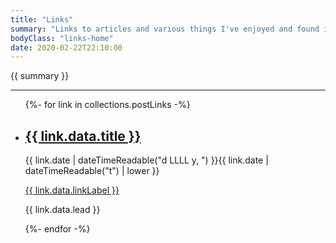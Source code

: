 ```yaml
---
title: "Links"
summary: "Links to articles and various things I've enjoyed and found interesting. Technical and non-technical. Quite a few of them offer perspectives / advice I appreciate."
bodyClass: "links-home"
date: 2020-02-22T22:10:00
---
```


{{ summary }}

---

<ul class="[ wrapper flow ] [ links__list ]">
{%- for link in collections.postLinks -%}
  <li class="[ links__list-item ]">
    <article class="[ wrapper flow ] [ links__summary ]">
      <h2><a href="{{ link.url }}">{{ link.data.title }}</a></h2>
      <time datetime="{{ link.date | dateTime }}">{{ link.date | dateTimeReadable("d LLLL y, ") }}{{ link.date | dateTimeReadable("t") | lower }}</time>
      <p><a href="{{ link.data.linkExternal }}">{{ link.data.linkLabel }}</a></p>
      <p>{{ link.data.lead }}</p>
    </article>
  </li>
{%- endfor -%}
</ul>
